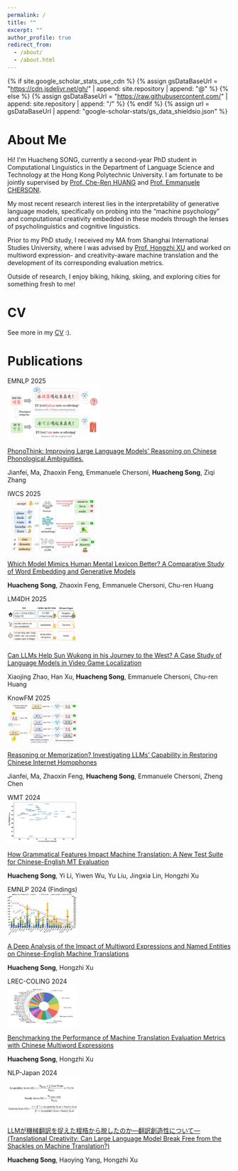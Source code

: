 ```yaml
---
permalink: /
title: ""
excerpt: ""
author_profile: true
redirect_from: 
  - /about/
  - /about.html
---
```


{% if site.google_scholar_stats_use_cdn %}
{% assign gsDataBaseUrl = "https://cdn.jsdelivr.net/gh/" | append: site.repository | append: "@" %}
{% else %}
{% assign gsDataBaseUrl = "https://raw.githubusercontent.com/" | append: site.repository | append: "/" %}
{% endif %}
{% assign url = gsDataBaseUrl | append: "google-scholar-stats/gs_data_shieldsio.json" %}

<span class='anchor' id='about-me'></span>

# About Me

Hi! I'm Huacheng SONG, currently a second-year PhD student in Computational Linguistics in the Department of Language Science and Technology at the Hong Kong Polytechnic University. I am fortunate to be jointly supervised by <a href='https://research.polyu.edu.hk/en/persons/chu-ren-huang'>Prof. Che-Ren HUANG</a> and <a href='https://research.polyu.edu.hk/en/persons/emmanuele-chersoni'>Prof. Emmanuele CHERSONI</a>.

My most recent research interest lies in the interpretability of generative language models, specifically on probing into the “machine psychology” and computational creativity embedded in these models through the lenses of psycholinguistics and cognitive linguistics.

Prior to my PhD study, I received my MA from Shanghai International Studies University, where I was advised by <a href='https://ilas.shisu.edu.cn/xhz/list.htm'>Prof. Hongzhi XU</a> and worked on multiword expression- and creativity-aware machine translation and the development of its corresponding evaluation metrics.

Outside of research, I enjoy biking, hiking, skiing, and exploring cities for something fresh to me!


# CV
See more in my [CV]() :).

# Publications 

<div class='paper-box'><div class='paper-box-image'><div><div class="badge">EMNLP 2025</div><img src='images/1.png' alt="sym" width="41%"></div></div>
<div class='paper-box-text' markdown="1">

[PhonoThink: Improving Large Language Models' Reasoning on Chinese Phonological Ambiguities.](https://openreview.net/pdf?id=ER6JwcWcOE)

Jianfei, Ma, Zhaoxin Feng, Emmanuele Chersoni, **Huacheng Song**, Ziqi Zhang

</div>
</div>

<div class='paper-box'><div class='paper-box-image'><div><div class="badge">IWCS 2025</div><img src='images/2.png' alt="sym" width="41%"></div></div>
<div class='paper-box-text' markdown="1">

[Which Model Mimics Human Mental Lexicon Better? A Comparative Study of Word Embedding and Generative Models](https://preview.aclanthology.org/iwcs-25-ingestion/2025.iwcs-1.20.pdf)

**Huacheng Song**, Zhaoxin Feng, Emmanuele Chersoni, Chu-ren Huang

</div>
</div>

<div class='paper-box'><div class='paper-box-image'><div><div class="badge">LM4DH 2025</div><img src='images/3.png' alt="sym" width="31%"></div></div>
<div class='paper-box-text' markdown="1">

[Can LLMs Help Sun Wukong in his Journey to the West? A Case Study of Language Models in Video Game Localization](https://www.researchgate.net/publication/395326913_Can_LLMs_Help_Sun_Wukong_in_his_Journey_to_the_West_A_Case_Study_of_Language_Models_in_Video_Game_Localization)

Xiaojing Zhao, Han Xu, **Huacheng Song**, Emmanuele Chersoni, Chu-ren Huang

</div>
</div>

<div class='paper-box'><div class='paper-box-image'><div><div class="badge">KnowFM 2025</div><img src='images/4.png' alt="sym" width="31%"></div></div>
<div class='paper-box-text' markdown="1">

[Reasoning or Memorization? Investigating LLMs’ Capability in Restoring Chinese Internet Homophones](https://aclanthology.org/2025.knowllm-1.11.pdf)

Jianfei, Ma, Zhaoxin Feng, **Huacheng Song**, Emmanuele Chersoni, Zheng Chen

</div>
</div>

<div class='paper-box'><div class='paper-box-image'><div><div class="badge">WMT 2024</div><img src='images/5.png' alt="sym" width="31%"></div></div>
<div class='paper-box-text' markdown="1">

[How Grammatical Features Impact Machine Translation: A New Test Suite for Chinese-English MT Evaluation](https://aclanthology.org/2024.wmt-1.117.pdf)

**Huacheng Song**, Yi Li, Yiwen Wu, Yu Liu, Jingxia Lin, Hongzhi Xu

</div>
</div>

<div class='paper-box'><div class='paper-box-image'><div><div class="badge">EMNLP 2024 (Findings)</div><img src='images/6.png' alt="sym" width="31%"></div></div>
<div class='paper-box-text' markdown="1">

[A Deep Analysis of the Impact of Multiword Expressions and Named Entities on Chinese-English Machine Translations](https://aclanthology.org/2024.findings-emnlp.357.pdf)

**Huacheng Song**, Hongzhi Xu

</div>
</div>

<div class='paper-box'><div class='paper-box-image'><div><div class="badge">LREC-COLING 2024</div><img src='images/7.png' alt="sym" width="31%"></div></div>
<div class='paper-box-text' markdown="1">

[Benchmarking the Performance of Machine Translation Evaluation Metrics with Chinese Multiword Expressions](https://aclanthology.org/2024.lrec-main.198.pdf)

**Huacheng Song**, Hongzhi Xu

</div>
</div>

<div class='paper-box'><div class='paper-box-image'><div><div class="badge">NLP-Japan 2024</div><img src='images/8.png' alt="sym" width="31%"></div></div>
<div class='paper-box-text' markdown="1">

[LLMが機械翻訳を捉えた桎梏から脱したのか―翻訳創造性について― (Translational Creativity: Can Large Language Model Break Free from the Shackles on Machine Translation?)](https://scholar.google.com/scholar?oi=bibs&cluster=17822115525222663495&btnI=1&hl=en)

**Huacheng Song**, Haoying Yang, Hongzhi Xu

</div>
</div>
